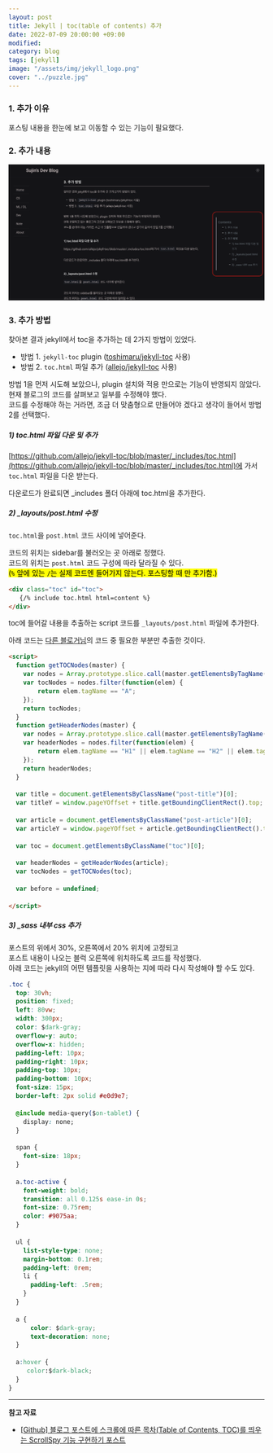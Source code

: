 ```yaml
---
layout: post
title: Jekyll | toc(table of contents) 추가
date: 2022-07-09 20:00:00 +09:00
modified: 
category: blog
tags: [jekyll]
image: "/assets/img/jekyll_logo.png"
cover: "../puzzle.jpg"
---
```


### 1. 추가 이유

포스팅 내용을 한눈에 보고 이동할 수 있는 기능이 필요했다.<br>

### 2. 추가 내용

![after](https://github.com/krispediadot/krispediadot.github.io/blob/master/_posts/dev/blog/2022-07-09-toc-right-sidebar/toc_right_sidebar_result.png?raw=true)<br>

### 3. 추가 방법

찾아본 결과 jekyll에서 toc을 추가하는 데 2가지 방법이 있었다. <br>
- 방법 1. `jekyll-toc` plugin ([toshimaru/jekyll-toc](https://github.com/toshimaru/jekyll-toc) 사용)<br>
- 방법 2. `toc.html` 파일 추가 ([allejo/jekyll-toc](https://github.com/allejo/jekyll-toc) 사용)<br>

방법 1을 먼저 시도해 보았으나, plugin 설치와 적용 만으로는 기능이 반영되지 않았다.<br> 
현재 블로그의 코드를 살펴보고 일부를 수정해야 했다.<br>
코드를 수정해야 하는 거라면, 조금 더 맞춤형으로 만들어야 겠다고 생각이 들어서 방법 2를 선택했다. 

##### 1) toc.html 파일 다운 및 추가

[https://github.com/allejo/jekyll-toc/blob/master/_includes/toc.html](https://github.com/allejo/jekyll-toc/blob/master/_includes/toc.html)에 가서 `toc.html` 파일을 다운 받는다.<br>

다운로드가 완료되면 _includes 폴더 아래에 toc.html을 추가한다.<br>
   
##### 2) _layouts/post.html 수정

`toc.html`을 `post.html` 코드 사이에 넣어준다.<br>

코드의 위치는 sidebar를 불러오는 곳 아래로 정했다.<br>
코드의 위치는  `post.html` 코드 구성에 따라 달라질 수 있다.<br>
<mark>(`%` 앞에 있는 `/`는 실제 코드엔 들어가지 않는다. 포스팅할 때 만 추가함.)</mark>

```html
<div class="toc" id="toc">
   {/% include toc.html html=content %}
</div>
```

toc에 들어갈 내용을 추출하는 script 코드를 `_layouts/post.html` 파일에 추가한다.<br>

아래 코드는 [다른 블로거님](https://velog.io/@outstandingboy/Github-%EB%B8%94%EB%A1%9C%EA%B7%B8-%ED%8F%AC%EC%8A%A4%ED%8A%B8%EC%97%90-%EC%8A%A4%ED%81%AC%EB%A1%A4%EC%97%90-%EB%94%B0%EB%A5%B8-%EB%AA%A9%EC%B0%A8Table-of-Contents-TOC%EB%A5%BC-%EB%9D%84%EC%9A%B0%EB%8A%94-ScrollSpy-%EA%B8%B0%EB%8A%A5-%EA%B5%AC%ED%98%84%ED%95%98%EA%B8%B0)의 코드 중 필요한 부분만 추출한 것이다. 

```html
<script>
  function getTOCNodes(master) {
    var nodes = Array.prototype.slice.call(master.getElementsByTagName("*"), 0);
    var tocNodes = nodes.filter(function(elem) {
        return elem.tagName == "A";
    });
    return tocNodes;
  }
  function getHeaderNodes(master) {
    var nodes = Array.prototype.slice.call(master.getElementsByTagName("*"), 0);
    var headerNodes = nodes.filter(function(elem) {
        return elem.tagName == "H1" || elem.tagName == "H2" || elem.tagName == "H3" || elem.tagName == "H4" || elem.tagName == "H5" || elem.tagName == "H6";
    });
    return headerNodes;
  }

  var title = document.getElementsByClassName("post-title")[0];
  var titleY = window.pageYOffset + title.getBoundingClientRect().top;

  var article = document.getElementsByClassName("post-article")[0];
  var articleY = window.pageYOffset + article.getBoundingClientRect().top;

  var toc = document.getElementsByClassName("toc")[0];

  var headerNodes = getHeaderNodes(article);
  var tocNodes = getTOCNodes(toc);

  var before = undefined;

</script>
```

##### 3) _sass 내부 css 추가

포스트의 위에서 30%, 오른쪽에서 20% 위치에 고정되고<br>
포스트 내용이 나오는 블럭 오른쪽에 위치하도록 코드를 작성했다.<br>
아래 코드는 jekyll의 어떤 템플릿을 사용하는 지에 따라 다시 작성해야 할 수도 있다.<br>

```css
.toc {
  top: 30vh;
  position: fixed;
  left: 80vw;
  width: 300px;
  color: $dark-gray;
  overflow-y: auto;
  overflow-x: hidden;
  padding-left: 10px;
  padding-right: 10px;
  padding-top: 10px;
  padding-bottom: 10px;
  font-size: 15px;
  border-left: 2px solid #e0d9e7;

  @include media-query($on-tablet) {
    display: none;
  }

  span {
    font-size: 18px;
  }

  a.toc-active {
    font-weight: bold; 
    transition: all 0.125s ease-in 0s; 
    font-size: 0.75rem;
    color: #9075aa;
  }

  ul {
    list-style-type: none;
    margin-bottom: 0.1rem;
    padding-left: 0rem;
    li {
      padding-left: .5rem;
    }
  }

  a {
      color: $dark-gray;
      text-decoration: none;
  }

  a:hover {
     color:$dark-black;
  }
}
```

---
**참고 자료**<br>
- [[Github] 블로그 포스트에 스크롤에 따른 목차(Table of Contents, TOC)를 띄우는 ScrollSpy 기능 구현하기 포스트](https://velog.io/@outstandingboy/Github-%EB%B8%94%EB%A1%9C%EA%B7%B8-%ED%8F%AC%EC%8A%A4%ED%8A%B8%EC%97%90-%EC%8A%A4%ED%81%AC%EB%A1%A4%EC%97%90-%EB%94%B0%EB%A5%B8-%EB%AA%A9%EC%B0%A8Table-of-Contents-TOC%EB%A5%BC-%EB%9D%84%EC%9A%B0%EB%8A%94-ScrollSpy-%EA%B8%B0%EB%8A%A5-%EA%B5%AC%ED%98%84%ED%95%98%EA%B8%B0) <br>